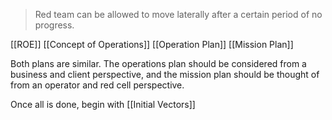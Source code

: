 > Red team can be allowed to move laterally after a certain period of no progress.

[[ROE]]
[[Concept of Operations]]
[[Operation Plan]]
[[Mission Plan]]

Both plans are similar. The operations plan should be considered from a business and client perspective, and the mission plan should be thought of from an operator and red cell perspective.

Once all is done, begin with [[Initial Vectors]]